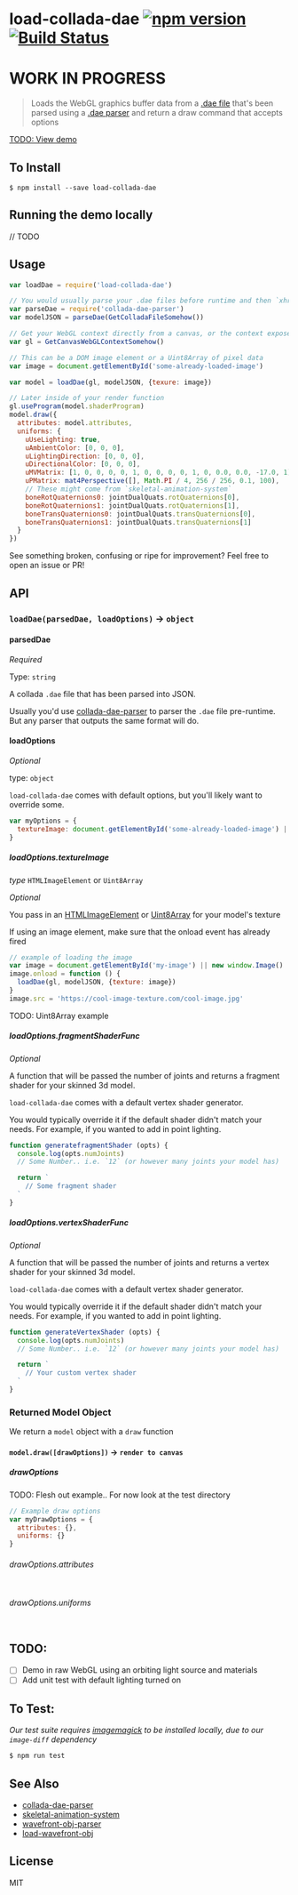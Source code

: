 load-collada-dae [![npm version](https://badge.fury.io/js/load-collada-dae.svg)](http://badge.fury.io/js/load-collada-dae) [![Build Status](https://travis-ci.org/chinedufn/load-collada-dae.svg?branch=master)](https://travis-ci.org/chinedufn/load-collada-dae)
====================

WORK IN PROGRESS
================

> Loads the WebGL graphics buffer data from a [.dae file](https://en.wikipedia.org/wiki/COLLADA) that's been parsed using a [.dae parser](https://github.com/chinedufn/collada-dae-parser) and return a draw command that accepts options

[TODO: View demo]()

## To Install

```
$ npm install --save load-collada-dae
```

## Running the demo locally

// TODO

## Usage

```js
var loadDae = require('load-collada-dae')

// You would usually parse your .dae files before runtime and then `xhr` GET request the pre-parsed JSON
var parseDae = require('collada-dae-parser')
var modelJSON = parseDae(GetColladaFileSomehow())

// Get your WebGL context directly from a canvas, or the context exposed by your favorite library / framework
var gl = GetCanvasWebGLContextSomehow()

// This can be a DOM image element or a Uint8Array of pixel data
var image = document.getElementById('some-already-loaded-image')

var model = loadDae(gl, modelJSON, {texure: image})

// Later inside of your render function
gl.useProgram(model.shaderProgram)
model.draw({
  attributes: model.attributes,
  uniforms: {
    uUseLighting: true,
    uAmbientColor: [0, 0, 0],
    uLightingDirection: [0, 0, 0],
    uDirectionalColor: [0, 0, 0],
    uMVMatrix: [1, 0, 0, 0, 0, 1, 0, 0, 0, 0, 1, 0, 0.0, 0.0, -17.0, 1],
    uPMatrix: mat4Perspective([], Math.PI / 4, 256 / 256, 0.1, 100),
    // These might come from `skeletal-animation-system`
    boneRotQuaternions0: jointDualQuats.rotQuaternions[0],
    boneRotQuaternions1: jointDualQuats.rotQuaternions[1],
    boneTransQuaternions0: jointDualQuats.transQuaternions[0],
    boneTransQuaternions1: jointDualQuats.transQuaternions[1]
  }
})
```

See something broken, confusing or ripe for improvement? Feel free to open an issue or PR!

## API

### `loadDae(parsedDae, loadOptions)` -> `object`

#### parsedDae

*Required*

Type: `string`

A collada `.dae` file that has been parsed into JSON.

Usually you'd use [collada-dae-parser](https://github.com/collada-dae-parser) to parser the `.dae` file pre-runtime.
But any parser that outputs the same format will do.

#### loadOptions

*Optional*

type: `object`

`load-collada-dae` comes with default options, but you'll likely want to override some.

```js
var myOptions = {
  textureImage: document.getElementById('some-already-loaded-image') || new Uint8Array([255, 0, 0, 255])
}
```

##### loadOptions.textureImage

*type* `HTMLImageElement` or `Uint8Array`

*Optional*

You pass in an [HTMLImageElement](https://developer.mozilla.org/en-US/docs/Web/API/HTMLImageElement) or [Uint8Array](https://developer.mozilla.org/en-US/docs/Web/JavaScript/Reference/Global_Objects/Uint8Array) for your model's texture

If using an image element, make sure that the onload event has already fired

```js
// example of loading the image
var image = document.getElementById('my-image') || new window.Image()
image.onload = function () {
  loadDae(gl, modelJSON, {texture: image})
}
image.src = 'https://cool-image-texture.com/cool-image.jpg'
```

TODO: Uint8Array example

##### loadOptions.fragmentShaderFunc

*Optional*

A function that will be passed the number of joints and returns a fragment shader
for your skinned 3d model.

`load-collada-dae` comes with a default vertex shader generator.

You would typically override it if the default shader didn't match your needs.
For example, if you wanted to add in point lighting.

```js
function generatefragmentShader (opts) {
  console.log(opts.numJoints)
  // Some Number.. i.e. `12` (or however many joints your model has)

  return `
    // Some fragment shader
  `
}
```

##### loadOptions.vertexShaderFunc

*Optional*

A function that will be passed the number of joints and returns a vertex shader
for your skinned 3d model.

`load-collada-dae` comes with a default vertex shader generator.

You would typically override it if the default shader didn't match your needs.
For example, if you wanted to add in point lighting.

```js
function generateVertexShader (opts) {
  console.log(opts.numJoints)
  // Some Number.. i.e. `12` (or however many joints your model has)

  return `
    // Your custom vertex shader
  `
}
```


### Returned Model Object

We return a `model` object with a `draw` function

#### `model.draw([drawOptions])` -> `render to canvas`

##### drawOptions

TODO: Flesh out example.. For now look at the test directory

```js
// Example draw options
var myDrawOptions = {
  attributes: {},
  uniforms: {}
}
```

###### drawOptions.attributes

```js
```

###### drawOptions.uniforms

```js
```

## TODO:

- [ ] Demo in raw WebGL using an orbiting light source and materials
- [ ] Add unit test with default lighting turned on

## To Test:

*Our test suite requires [imagemagick](http://www.imagemagick.org/script/index.php) to be installed locally, due to our `image-diff` dependency*

```sh
$ npm run test
```

## See Also

- [collada-dae-parser](https://github.com/chinedufn/collada-dae-parser)
- [skeletal-animation-system](https://github.com/chinedufn/skeletal-animation-system)
- [wavefront-obj-parser](https://github.com/chinedufn/wavefront-obj-parser)
- [load-wavefront-obj](https://github.com/chinedufn/load-wavefront-obj)

## License

MIT
